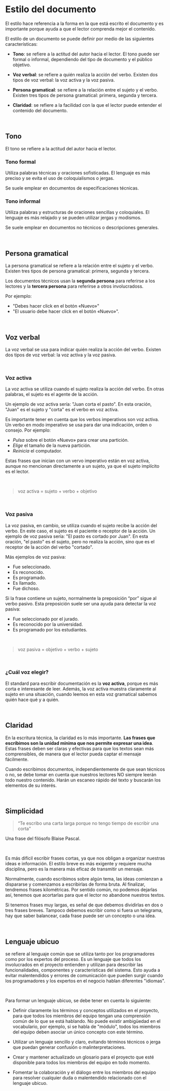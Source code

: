 # Estilo del documento

El estilo hace referencia a la forma en la que está escrito el documento y es importante porque ayuda a que el lector comprenda mejor el contenido.

El estilo de un documento se puede definir por medio de las siguientes características:

- **Tono**: se refiere a la actitud del autor hacia el lector. El tono puede ser formal o informal, dependiendo del tipo de documento y el público objetivo.

- **Voz verbal**: se refiere a quién realiza la acción del verbo. Existen dos tipos de voz verbal: la voz activa y la voz pasiva.

- **Persona gramatical**: se refiere a la relación entre el sujeto y el verbo. Existen tres tipos de persona gramatical: primera, segunda y tercera.

- **Claridad**: se refiere a la facilidad con la que el lector puede entender el contenido del documento.


<br>

## Tono

El tono se refiere a la actitud del autor hacia el lector.

### Tono formal

Utiliza palabras técnicas y oraciones sofisticadas. El lenguaje es más preciso y se evita el uso de coloquialismos o jergas.

Se suele emplear en documentos de especificaciones técnicas.

### Tono informal

Utiliza palabras y estructuras de oraciones sencillas y coloquiales. El lenguaje es más relajado y se pueden utilizar jergas y modismos.

Se suele emplear en documentos no técnicos o descripciones generales.


<br>

## Persona gramatical

La persona gramatical se refiere a la relación entre el sujeto y el verbo. Existen tres tipos de persona gramatical: primera, segunda y tercera.

Los documentos técnicos usan la **segunda persona** para referirse a los lectores y la **tercera persona** para referirse a otros involucradoss.

Por ejemplo:

- "Debes hacer click en el botón «Nuevo»"
- "El usuario debe hacer click en el botón «Nuevo»".


<br />

## Voz verbal

La voz verbal se usa para indicar quién realiza la acción del verbo. Existen dos tipos de voz verbal: la voz activa y la voz pasiva.

<br>

### Voz activa

La voz activa se utiliza cuando el sujeto realiza la acción del verbo. En otras palabras, el sujeto es el agente de la acción.

Un ejemplo de voz activa sería: "Juan corta el pasto". En esta oración, "Juan" es el sujeto y "corta" es el verbo en voz activa.

Es importante tener en cuenta que los verbos imperativos son voz activa. Un verbo en modo imperativo se usa para dar una indicación, orden o consejo. Por ejemplo:

- *Pulsa* sobre el botón «Nuevo» para crear una partición.
- *Elige* el tamaño de la nueva partición.
- *Reinicia* el computador.

Estas frases que inician con un vervo imperativo están en voz activa, aunque no mencionan directamente a un sujeto, ya que el sujeto implícito es el lector.

<br />

> voz activa = sujeto + verbo + objetivo

<br />

### Voz pasiva

La voz pasiva, en cambio, se utiliza cuando el sujeto recibe la acción del verbo. En este caso, el sujeto es el paciente o receptor de la acción. Un ejemplo de voz pasiva sería: "El pasto es cortado por Juan". En esta oración, "el pasto" es el sujeto, pero no realiza la acción, sino que es el receptor de la acción del verbo "cortado".

Más ejemplos de voz pasiva:

- Fue seleccionado.
- Es reconocido.
- Es programado.
- Es llamado.
- Fue dichoso.

Si la frase contiene un sujeto, normalmente la preposición “por” sigue al verbo pasivo. Esta preposición suele ser una ayuda para detectar la voz pasiva:

- Fue seleccionado por el jurado.
- Es reconocido por la universidad.
- Es programado por los estudiantes.

<br />

> voz pasiva = objetivo + verbo + sujeto

<br />

### ¿Cuál voz elegir?

El standard para escribir documentación es la **voz activa**, porque es más corta e interesante de leer. Además, la voz activa muestra claramente al sujeto en una situación, cuando leemos en esta voz gramatical sabemos quién hace qué y a quién.


<br />

## Claridad

En la escritura técnica, la claridad es lo más importante. **Las frases que escribimos son la unidad mínima que nos permite expresar una idea**. Estas frases deben ser claras y efectivas para que los textos sean más comprensibles, de manera que el lector pueda captar el mensaje fácilmente.

Cuando escribimos documentos, independientemente de que sean técnicos o no, se debe tomar en cuenta que nuestros lectores NO siempre leerán todo nuestro contenido. Harán un escaneo rápido del texto y buscarán los elementos de su interés.


<br />

## Simplicidad

> “Te escribo una carta larga porque no tengo tiempo de escribir una corta"

Una frase del filósofo Blaise Pascal.

<br />

Es más difícil escribir frases cortas, ya que nos obligan a organizar nuestras ideas e información. El estilo breve es más exigente y requiere mucha disciplina, pero es la manera más eficaz de transmitir un mensaje.

Normalmente, cuando escribimos sobre algún tema, las ideas comienzan a dispararse y comenzamos a escribirlas de forma bruta. Al finalizar, tendremos frases kilométricas. Por sentido común, no podemos dejarlas así, tenemos que acortarlas para que el lector no abandone nuestros textos.

Si tenemos frases muy largas, es señal de que debemos dividirlas en dos o tres frases breves. Tampoco debemos escribir como si fuera un telegrama, hay que saber balancear, cada frase puede ser un concepto o una idea.


<br />

## Lenguaje ubicuo

se refiere al lenguaje común que se utiliza tanto por los programadores como por los expertos del proceso. Es un lenguaje que todos los involucrados en el proyecto entienden y utilizan para describir las funcionalidades, componentes y características del sistema. Esto ayuda a evitar malentendidos y errores de comunicación que pueden surgir cuando los programadores y los expertos en el negocio hablan diferentes "idiomas".

<br />

Para formar un lenguaje ubicuo, se debe tener en cuenta lo siguiente:

-  Definir claramente los términos y conceptos utilizados en el proyecto, para que todos los miembros del equipo tengan una comprensión común de lo que se está hablando. No puede existir ambigüedad en el vocabulario, por ejemplo, si se habla de "módulo", todos los miembros del equipo deben asociar un único concepto con este término.

- Utilizar un lenguaje sencillo y claro, evitando términos técnicos o jerga que puedan generar confusión o malinterpretaciones.

- Crear y mantener actualizado un glosario para el proyecto que esté disponible para todos los miembros del equipo en todo momento.

- Fomentar la colaboración y el diálogo entre los miembros del equipo para resolver cualquier duda o malentendido relacionado con el lenguaje ubicuo.
